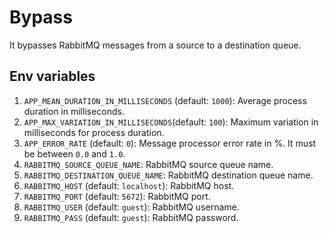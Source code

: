 # Bypass

It bypasses RabbitMQ messages from a source to a destination queue.

## Env variables

1. `APP_MEAN_DURATION_IN_MILLISECONDS` (default: `1000`): Average process duration in milliseconds.
1. `APP_MAX_VARIATION_IN_MILLISECONDS`(default: `100`): Maximum variation in milliseconds for process duration.
1. `APP_ERROR_RATE` (default: `0`): Message processor error rate in %. It must be between `0.0` and `1.0`.
1. `RABBITMQ_SOURCE_QUEUE_NAME`: RabbitMQ source queue name.
1. `RABBITMQ_DESTINATION_QUEUE_NAME`: RabbitMQ destination queue name.
1. `RABBITMQ_HOST` (default: `localhost`): RabbitMQ host.
1. `RABBITMQ_PORT` (default: `5672`): RabbitMQ port.
1. `RABBITMQ_USER` (default: `guest`): RabbitMQ username.
1. `RABBITMQ_PASS` (default: `guest`): RabbitMQ password.
